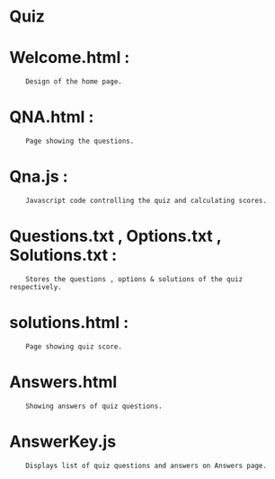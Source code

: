 # Quiz
# Welcome.html : 
        Design of the home page.
# QNA.html :
        Page showing the questions.
# Qna.js :
        Javascript code controlling the quiz and calculating scores.
# Questions.txt , Options.txt , Solutions.txt :
        Stores the questions , options & solutions of the quiz respectively.
# solutions.html :
        Page showing quiz score.
# Answers.html
        Showing answers of quiz questions.
# AnswerKey.js
        Displays list of quiz questions and answers on Answers page.
